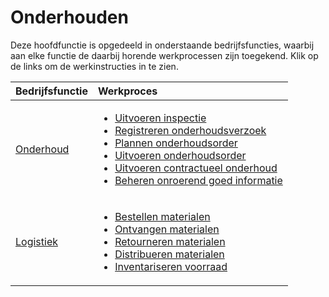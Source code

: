 # Onderhouden

Deze hoofdfunctie is opgedeeld in onderstaande bedrijfsfuncties, waarbij aan elke functie de daarbij horende werkprocessen zijn toegekend. Klik op de links om de werkinstructies in te zien.

Bedrijfsfunctie | Werkproces
:--- | :---
[Onderhoud](onderhoud/) | <ul><li>[Uitvoeren inspectie](onderhoud/uitvoeren-inspectie/)</li><li>[Registreren onderhoudsverzoek](onderhoud/registreren-onderhoudsverzoek/)</li><li>[Plannen onderhoudsorder](onderhoud/plannen-onderhoudsorder/)</li><li>[Uitvoeren onderhoudsorder](onderhoud/uitvoeren-onderhoudsorder/)</li><li>[Uitvoeren contractueel onderhoud](onderhoud/uitvoeren-contractueel-onderhoud/)</li><li>[Beheren onroerend goed informatie](onderhoud/beheren-onroerend-goed-informatie/)</li></ul>
[Logistiek](logistiek/) | <ul><li>[Bestellen materialen](logistiek/bestellen-materialen/)</li><li>[Ontvangen materialen](logistiek/ontvangen-materialen/)</li><li>[Retourneren materialen](logistiek/retourneren-materialen/)</li><li>[Distribueren materialen](logistiek/distribueren-materialen/)</li><li>[Inventariseren voorraad](logistiek/inventariseren-voorraad/)</li></ul>
